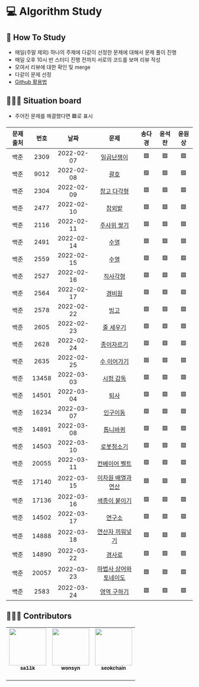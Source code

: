 # 💻 Algorithm Study

## 📄 How To Study
- 매일(주말 제외) 하나의 주제에 다같이 선정한 문제에 대해서 문제 풀이 진행
- 매일 오후 10시 반 스터디 진행 전까지 서로의 코드를 보며 리뷰 작성
- 모여서 리뷰에 대한 확인 및 merge
- 다같이 문제 선정
- [Github 활용법](./docs)

## 🧑🏽‍💻 Situation board
- 주어진 문제를 해결했다면 🟩로 표시

| 문제 출처| 번호     | 날짜     | 문제      | 송다경  | 윤석찬  | 윤원상  |
| :---------: | :---------: | :---------: | :---------: | :--------: | :--------: | :--------: |
| 백준     | 2309     |2022-02-07|[일곱난쟁이](https://www.acmicpc.net/problem/2309) |🟩|🟩|🟩|
| 백준     | 9012     |2022-02-08|[괄호](https://www.acmicpc.net/problem/9012) |🟩|🟩|🟩|
| 백준     | 2304     |2022-02-09|[창고 다각형](https://www.acmicpc.net/problem/2304) |🟩|🟩|🟩|
| 백준     | 2477     |2022-02-10|[참외밭](https://www.acmicpc.net/problem/2477) |🟩|🟩|🟩|
| 백준     | 2116     |2022-02-11|[주사위 쌓기](https://www.acmicpc.net/problem/2116) |🟩|🟩|🟩|
| 백준     | 2491     |2022-02-14|[수열](https://www.acmicpc.net/problem/2491) |🟩|🟩|🟩|
| 백준     | 2559     |2022-02-15|[수열](https://www.acmicpc.net/problem/2559) |🟩|🟩|🟩|
| 백준     | 2527     |2022-02-16|[직사각형](https://www.acmicpc.net/problem/2527) |🟩|🟩|🟩|
| 백준     | 2564     |2022-02-17|[경비원](https://www.acmicpc.net/problem/2564) |🟩|🟩|🟩|
| 백준     | 2578     |2022-02-22|[빙고](https://www.acmicpc.net/problem/2578) |🟩|🟩|🟩|
| 백준     | 2605     |2022-02-23|[줄 세우기](https://www.acmicpc.net/problem/2605) |🟩|🟩|🟩|
| 백준     | 2628     |2022-02-24|[종이자르기](https://www.acmicpc.net/problem/2628) |🟩|🟩|🟩|
| 백준     | 2635     |2022-02-25|[수 이어가기](https://www.acmicpc.net/problem/2635) |🟩|🟩|🟩|
| 백준     | 13458    |2022-03-03|[시험 감독](https://www.acmicpc.net/problem/13458) |🟩|🟩|🟩|
| 백준     | 14501    |2022-03-04|[퇴사](https://www.acmicpc.net/problem/14501) |🟩|🟩|🟩|
| 백준     | 16234    |2022-03-07|[인구이동](https://www.acmicpc.net/problem/16234) |🟩|🟩|🟩|
| 백준     | 14891    |2022-03-08|[톱니바퀴](https://www.acmicpc.net/problem/14891) |🟩|🟩|🟩|
| 백준     | 14503    |2022-03-10|[로봇청소기](https://www.acmicpc.net/problem/14503) |🟩|🟩|🟩|
| 백준     | 20055    |2022-03-11|[컨베이어 벨트](https://www.acmicpc.net/problem/20055) |🟩|🟩|🟩|
| 백준     | 17140    |2022-03-15|[이차원 배열과 연산](https://www.acmicpc.net/problem/17140) |🟩|🟩|🟩|
| 백준     | 17136    |2022-03-16|[색종이 붙이기](https://www.acmicpc.net/problem/17136) |🟩|🟩|🟩|
| 백준     | 14502    |2022-03-17|[연구소](https://www.acmicpc.net/problem/14502) |🟩|🟩|🟩|
| 백준     | 14888    |2022-03-18|[연산자 끼워넣기](https://www.acmicpc.net/problem/14888) |🟩|🟩|🟩|
| 백준     | 14890    |2022-03-22|[경사로](https://www.acmicpc.net/problem/14890) |🟩|🟩|🟩|
| 백준     | 20057    |2022-03-23|[마법사 상어와 토네이도](https://www.acmicpc.net/problem/20057) |🟩|🟩|🟩|
| 백준     | 2583     |2022-03-24|[영역 구하기](https://www.acmicpc.net/problem/2583) |🟩|🟩|🟩|

## 🙋🏻‍♂️ Contributors

<table>
  <tr>
    <td align="center"><a href="https://github.com/sa11k"><img src="https://avatars.githubusercontent.com/u/63536606?v=4?s=100" width="100px;" alt=""/><br /><sub><b>sa11k</b><br></sub></a><br /></td>
    <td align="center"><a href="https://github.com/wonsyn"><img src="https://avatars.githubusercontent.com/u/82020255?v=4?s=100" width="100px;" alt=""/><br /><sub><b>wonsyn</b><br></sub></a><br /></td>
    <td align="center"><a href="https://github.com/seokchain"><img src="https://avatars.githubusercontent.com/u/98997009?v=4?s=100" width="100px;" alt=""/><br /><sub><b>seokchain</b><br></sub></a><br /></td>
  </tr>
</table>
